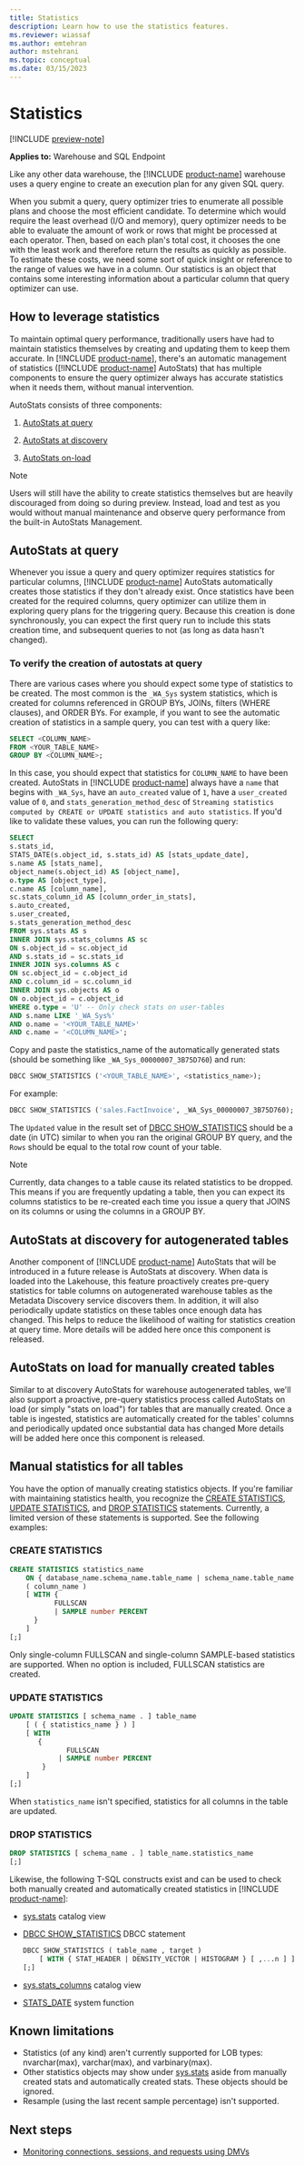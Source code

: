 ```yaml
---
title: Statistics
description: Learn how to use the statistics features.
ms.reviewer: wiassaf
ms.author: emtehran
author: mstehrani
ms.topic: conceptual
ms.date: 03/15/2023
---
```


# Statistics

[!INCLUDE [preview-note](../includes/preview-note.md)]

**Applies to:** Warehouse and SQL Endpoint

Like any other data warehouse, the [!INCLUDE [product-name](../includes/product-name.md)] warehouse uses a query engine to create an execution plan for any given SQL query.

When you submit a query, query optimizer tries to enumerate all possible plans and choose the most efficient candidate. To determine which would require the least overhead (I/O and memory), query optimizer needs to be able to evaluate the amount of work or rows that might be processed at each operator. Then, based on each plan's total cost, it chooses the one with the least work and therefore return the results as quickly as possible. To estimate these costs, we need some sort of quick insight or reference to the range of values we have in a column. Our statistics is an object that contains some interesting information about a particular column that query optimizer can use.

## How to leverage statistics

To maintain optimal query performance, traditionally users have had to maintain statistics themselves by creating and updating them to keep them accurate. In [!INCLUDE [product-name](../includes/product-name.md)], there's an automatic management of statistics ([!INCLUDE [product-name](../includes/product-name.md)] AutoStats) that has multiple components to ensure the query optimizer always has accurate statistics when it needs them, without manual intervention. 

AutoStats consists of three components:

1. [AutoStats at query](#autostats-at-query)

2. [AutoStats at discovery](#autostats-at-discovery-for-autogenerated-tables)

3. [AutoStats on-load](#autostats-on-load-for-manually-created-tables)

> [!NOTE]
> Users will still have the ability to create statistics themselves but are heavily discouraged from doing so during preview. Instead, load and test as you would without manual maintenance and observe query performance from the built-in AutoStats Management.

## AutoStats at query

Whenever you issue a query and query optimizer requires statistics for particular columns, [!INCLUDE [product-name](../includes/product-name.md)] AutoStats automatically creates those statistics if they don't already exist. Once statistics have been created for the required columns, query optimizer can utilize them in exploring query plans for the triggering query. Because this creation is done synchronously, you can expect the first query run to include this stats creation time, and subsequent queries to not (as long as data hasn't changed).

### To verify the creation of autostats at query

There are various cases where you should expect some type of statistics to be created. The most common is the `_WA_Sys` system statistics, which is created for columns referenced in GROUP BYs, JOINs, filters (WHERE clauses), and ORDER BYs. For example, if you want to see the automatic creation of statistics in a sample query, you can test with a query like:

```sql
SELECT <COLUMN_NAME>
FROM <YOUR_TABLE_NAME>
GROUP BY <COLUMN_NAME>;
```

In this case, you should expect that statistics for `COLUMN_NAME` to have been created. AutoStats in [!INCLUDE [product-name](../includes/product-name.md)] always have a `name` that begins with `_WA_Sys`, have an `auto_created` value of `1`, have a `user_created` value of `0`, and `stats_generation_method_desc` of `Streaming statistics computed by CREATE or UPDATE statistics and auto statistics`. If you'd like to validate these values, you can run the following query:

```sql
SELECT 
s.stats_id,
STATS_DATE(s.object_id, s.stats_id) AS [stats_update_date], 
s.name AS [stats_name],
object_name(s.object_id) AS [object_name],
o.type AS [object_type],
c.name AS [column_name],
sc.stats_column_id AS [column_order_in_stats],
s.auto_created,
s.user_created,
s.stats_generation_method_desc 
FROM sys.stats AS s 
INNER JOIN sys.stats_columns AS sc 
ON s.object_id = sc.object_id 
AND s.stats_id = sc.stats_id 
INNER JOIN sys.columns AS c 
ON sc.object_id = c.object_id 
AND c.column_id = sc.column_id 
INNER JOIN sys.objects AS o 
ON o.object_id = c.object_id 
WHERE o.type = 'U' -- Only check stats on user-tables
AND s.name LIKE '_WA_Sys%' 
AND o.name = '<YOUR_TABLE_NAME>'
AND c.name = '<COLUMN_NAME>';
```

Copy and paste the statistics_name of the automatically generated stats (should be something like `_WA_Sys_00000007_3B75D760`) and run:

```sql
DBCC SHOW_STATISTICS ('<YOUR_TABLE_NAME>', <statistics_name>);
```

For example:

```sql
DBCC SHOW_STATISTICS ('sales.FactInvoice', _WA_Sys_00000007_3B75D760);
```

The `Updated` value in the result set of [DBCC SHOW_STATISTICS](/sql/t-sql/database-console-commands/dbcc-show-statistics-transact-sql) should be a date (in UTC) similar to when you ran the original GROUP BY query, and the `Rows` should be equal to the total row count of your table.

> [!NOTE]
> Currently, data changes to a table cause its related statistics to be dropped. This means if you are frequently updating a table, then you can expect its columns statistics to be re-created each time you issue a query that JOINS on its columns or using the columns in a GROUP BY.

## AutoStats at discovery for autogenerated tables

Another component of [!INCLUDE [product-name](../includes/product-name.md)] AutoStats that will be introduced in a future release is AutoStats at discovery. When data is loaded into the Lakehouse, this feature proactively creates pre-query statistics for table columns on autogenerated warehouse tables as the Metadata Discovery service discovers them. In addition, it will also periodically update statistics on these tables once enough data has changed. This helps to reduce the likelihood of waiting for statistics creation at query time. More details will be added here once this component is released.

## AutoStats on load for manually created tables

Similar to at discovery AutoStats for warehouse autogenerated tables, we'll also support a proactive, pre-query statistics process called AutoStats on load (or simply "stats on load") for tables that are manually created. Once a table is ingested, statistics are automatically created for the tables' columns and periodically updated once substantial data has changed More details will be added here once this component is released.

## Manual statistics for all tables

You have the option of manually creating statistics objects. If you're familiar with maintaining statistics health, you recognize the [CREATE STATISTICS](/sql/t-sql/statements/create-statistics-transact-sql), [UPDATE STATISTICS](/sql/t-sql/statements/update-statistics-transact-sql), and [DROP STATISTICS](/sql/t-sql/statements/drop-statistics-transact-sql) statements. Currently, a limited version of these statements is supported. See the following examples:

### CREATE STATISTICS

```sql
CREATE STATISTICS statistics_name
    ON { database_name.schema_name.table_name | schema_name.table_name | table_name }
    ( column_name )
    [ WITH {
           FULLSCAN
           | SAMPLE number PERCENT
      }
    ]
[;]
```

Only single-column FULLSCAN and single-column SAMPLE-based statistics are supported. When no option is included, FULLSCAN statistics are created.

### UPDATE STATISTICS

```sql
UPDATE STATISTICS [ schema_name . ] table_name
    [ ( { statistics_name } ) ]
    [ WITH
       {
              FULLSCAN
            | SAMPLE number PERCENT
        }
    ]
[;]
```

When `statistics_name` isn't specified, statistics for all columns in the table are updated.

### DROP STATISTICS

```sql
DROP STATISTICS [ schema_name . ] table_name.statistics_name
[;]
```

Likewise, the following T-SQL constructs exist and can be used to check both manually created and automatically created statistics in [!INCLUDE [product-name](../includes/product-name.md)]:

- [sys.stats](/sql/relational-databases/system-catalog-views/sys-stats-transact-sqll) catalog view
- [DBCC SHOW_STATISTICS](/sql/t-sql/database-console-commands/dbcc-show-statistics-transact-sql?view=sql-server-ver16&preserve-view=true) DBCC statement

  ```sql
  DBCC SHOW_STATISTICS ( table_name , target )
      [ WITH { STAT_HEADER | DENSITY_VECTOR | HISTOGRAM } [ ,...n ] ]
  [;]
  ```

- [sys.stats_columns](/sql/relational-databases/system-catalog-views/sys-stats-columns-transact-sql) catalog view
- [STATS_DATE](/sql/t-sql/functions/stats-date-transact-sql) system function

## Known limitations

- Statistics (of any kind) aren't currently supported for LOB types: nvarchar(max), varchar(max), and varbinary(max).
- Other statistics objects may show under [sys.stats](/sql/relational-databases/system-catalog-views/sys-stats-transact-sql) aside from manually created stats and automatically created stats. These objects should be ignored.
- Resample (using the last recent sample percentage) isn't supported.

## Next steps

- [Monitoring connections, sessions, and requests using DMVs](monitor-using-dmv.md)
